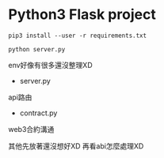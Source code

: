# Python3 Flask project

```
pip3 install --user -r requirements.txt
```

```
python server.py
```

env好像有很多還沒整理XD



- server.py

api路由

- contract.py

web3合約溝通

其他先放著還沒想好XD
再看abi怎麼處理XD

